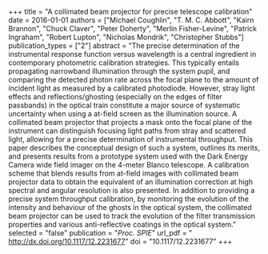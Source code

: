 +++
title = "A collimated beam projector for precise telescope calibration"
date = 2016-01-01
authors = ["Michael Coughlin", "T. M. C. Abbott", "Kairn Brannon", "Chuck Claver", "Peter Doherty", "Merlin Fisher-Levine", "Patrick Ingraham", "Robert Lupton", "Nicholas Mondrik", "Christopher Stubbs"]
publication_types = ["2"]
abstract = "The precise determination of the instrumental response function versus wavelength is a central ingredient in contemporary photometric calibration strategies. This typically entails propagating narrowband illumination through the system pupil, and comparing the detected photon rate across the focal plane to the amount of incident light as measured by a calibrated photodiode. However, stray light effects and reflections/ghosting (especially on the edges of filter passbands) in the optical train constitute a major source of systematic uncertainty when using a  at-field screen as the illumination source. A collimated beam projector that projects a mask onto the focal plane of the instrument can distinguish focusing light paths from stray and scattered light, allowing for a precise determination of instrumental throughput. This paper describes the conceptual design of such a system, outlines its merits, and presents results from a prototype system used with the Dark Energy Camera wide field imager on the 4-meter Blanco telescope. A calibration scheme that blends results from  at-field images with collimated beam projector data to obtain the equivalent of an illumination correction at high spectral and angular resolution is also presented. In addition to providing a precise system throughput calibration, by monitoring the evolution of the intensity and behaviour of the ghosts in the optical system, the collimated beam projector can be used to track the evolution of the filter transmission properties and various anti-reflective coatings in the optical system."
selected = "false"
publication = "*Proc. SPIE*"
url_pdf = " http://dx.doi.org/10.1117/12.2231677"
doi = "10.1117/12.2231677"
+++

